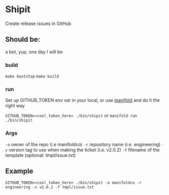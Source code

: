 # Shipit
Create release issues in GitHub

## Should be:
a bot, yup, one day I will be


### build

`make bootstap`
`make build`

### run

Set up GITHUB_TOKEN env var in your local, or use [manifold](https://www.manifold.co) and do it
the right way

`GITHUB_TOKEN=<cool_token_here> ./bin/shipit`
or
`manifold run ./bin/shipit`

### Args
`-o` owner of the repo (i.e manifoldco)
`-r` repository name (i.e. engineering)
`-v` version tag to use when making the ticket (i.e. v2.0.2)
`-f` filename of the template (optional: tmpl/issue.txt)

## Example

`GITHUB_TOKEN=<cool_token_here> ./bin/shipit -o manifoldco -r engineering -v v2.0.2 -f tmpl/issue.txt`
